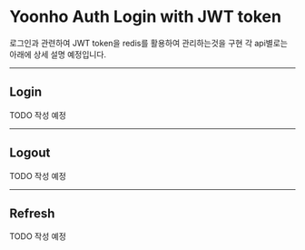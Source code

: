 # Yoonho Auth Login with JWT token
로그인과 관련하여 JWT token을 redis를 활용하여 관리하는것을 구현
각 api별로는 아래에 상세 설명 예정입니다.

---
## Login
TODO 작성 예정

---
## Logout
TODO 작성 예정

---
## Refresh
TODO 작성 예정
